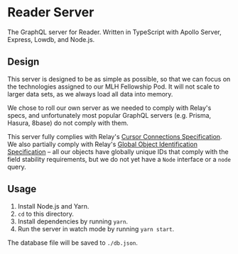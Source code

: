 # Reader Server

The GraphQL server for Reader. Written in TypeScript with Apollo Server,
Express, Lowdb, and Node.js.

## Design

This server is designed to be as simple as possible, so that we can focus on
the technologies assigned to our MLH Fellowship Pod. It will not scale to
larger data sets, as we always load all data into memory.

We chose to roll our own server as we needed to comply with Relay's specs,
and unfortunately most popular GraphQL servers (e.g. Prisma, Hasura, 8base)
do not comply with them.

This server fully complies with Relay's
[Cursor Connections Specification](https://relay.dev/graphql/connections.htm).
We also partially comply with Relay's
[Global Object Identification Specification](https://relay.dev/graphql/objectidentification.htm) – all
our objects have globally unique IDs that comply with the field stability
requirements, but we do not yet have a `Node` interface or a `node` query.

## Usage

1. Install Node.js and Yarn.
1. `cd` to this directory.
1. Install dependencies by running `yarn`.
1. Run the server in watch mode by running `yarn start`.

The database file will be saved to `./db.json`.

